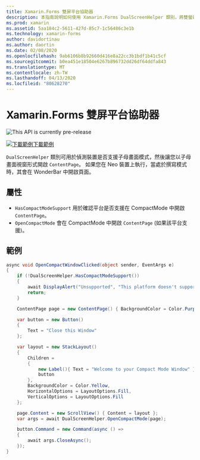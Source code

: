 ```yaml
---
title: Xamarin.Forms 雙屏平台協助器
description: 本指南說明如何使用 Xamarin.Forms DualScreenHelper 類別，將雙螢幕裝置 (例如 Surface Duo 和 Surface Neo) 的應用程式體驗最佳化。
ms.prod: xamarin
ms.assetid: 5aa184c2-5611-427d-85c7-1c56486c3e1b
ms.technology: xamarin-forms
author: davidortinau
ms.author: daortin
ms.date: 02/08/2020
ms.openlocfilehash: 9ab6106b8b92660d416e8a22cc3b1bdf1b41c5cf
ms.sourcegitcommit: b0ea451e18504e6267b896732dd26df64ddfa843
ms.translationtype: MT
ms.contentlocale: zh-TW
ms.lasthandoff: 04/13/2020
ms.locfileid: "80628270"
---
```

# <a name="xamarinforms-dual-screen-platform-helpers"></a>Xamarin.Forms 雙屏平台協助器

![](~/media/shared/preview.png "This API is currently pre-release")

[![下載範例](~/media/shared/download.png)下載範例](https://docs.microsoft.com/samples/xamarin/xamarin-forms-samples/userinterface-dualscreendemos/)

`DualScreenHelper` 類別可用於偵測裝置是否支援子母畫面模式，然後讓您以子母畫面視窗形式開啟 `ContentPage`。 如果您在 Neo 裝置上執行，當處於撰寫模式時，其會在 WonderBar 中開啟頁面。

## <a name="properties"></a>屬性

- `HasCompactModeSupport` 用於確認平台是否支援在 CompactMode 中開啟 `ContentPage`。
- `OpenCompactMode` 會在 CompactMode 中開啟 `ContentPage` (如果該平台支援)。

## <a name="example"></a>範例

```csharp
async void OpenCompactWindowClicked(object sender, EventArgs e)
{
    if (!DualScreenHelper.HasCompactModeSupport())
    {
        await DisplayAlert("Unsupported", "This platform doesn't support this feature", "Ok");
        return;
    }

    ContentPage page = new ContentPage() { BackgroundColor = Color.Purple };

    var button = new Button()
    {
        Text = "Close this Window"
    };

    var layout = new StackLayout()
    {
        Children =
        {
            new Label(){ Text = "Welcome to your Compact Mode Window" },
            button
        },
        BackgroundColor = Color.Yellow,
        HorizontalOptions = LayoutOptions.Fill,
        VerticalOptions = LayoutOptions.Fill
    };

    page.Content = new ScrollView() { Content = layout };
    var args = await DualScreenHelper.OpenCompactMode(page);

    button.Command = new Command(async () =>
    {
        await args.CloseAsync();
    });
}
```
